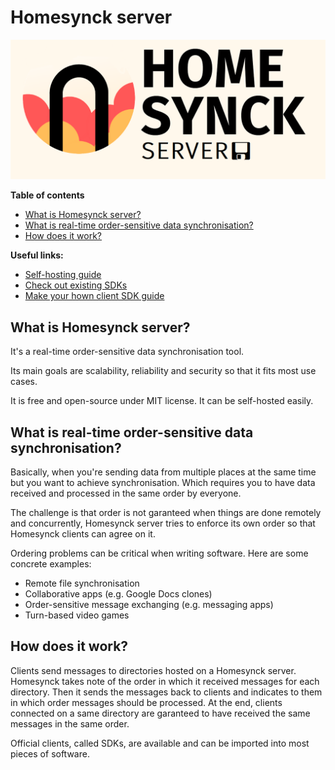 # Homesynck server

![logo](./docs/res/homesynck.png)

**Table of contents**
- [What is Homesynck server?](#what-is-homesynck-server)
- [What is real-time order-sensitive data synchronisation?](#what-is-real-time-order-sensitive-data-synchronisation)
- [How does it work?](#how-does-it-work)

**Useful links:**
- [Self-hosting guide](./docs/self_host_guide.md)
- [Check out existing SDKs](https://homesynck.anicetnougaret.fr/)
- [Make your hown client SDK guide](docs/channels_docs.md)

## What is Homesynck server? 
It's a real-time order-sensitive data synchronisation tool.

Its main goals are scalability, reliability and security so that it fits most use cases.

It is free and open-source under MIT license. It can be self-hosted easily.

## What is real-time order-sensitive data synchronisation?
Basically, when you're sending data from multiple places at the same time but you want to achieve synchronisation. Which requires you to have data received and processed in the same order by everyone.

The challenge is that order is not garanteed when things are done remotely and concurrently, Homesynck server tries to enforce its own order so that Homesynck clients can agree on it.

Ordering problems can be critical when writing software. Here are some concrete examples:

- Remote file synchronisation
- Collaborative apps (e.g. Google Docs clones)
- Order-sensitive message exchanging (e.g. messaging apps)
- Turn-based video games

## How does it work?
Clients send messages to directories hosted on a Homesynck server. Homesynck takes note of the order in which it received messages for each directory. Then it sends the messages back to clients and indicates to them in which order messages should be processed. At the end, clients connected on a same directory are garanteed to have received the same messages in the same order.

Official clients, called SDKs, are available and can be imported into most pieces of software.